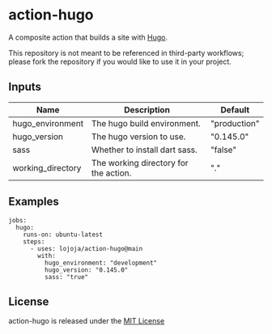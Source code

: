 # action-hugo

A composite action that builds a site with [Hugo](https://gohugo.io).

This repository is not meant to be referenced in third-party workflows; please fork the repository if you would like to use it in your project.

## Inputs

| Name              | Description                           | Default      |
| ----------------- | ------------------------------------- | ------------ |
| hugo_environment  | The hugo build environment.           | "production" |
| hugo_version      | The hugo version to use.              | "0.145.0"    |
| sass              | Whether to install dart sass.         | "false"      |
| working_directory | The working directory for the action. | "."          |

## Examples

```
jobs:
  hugo:
    runs-on: ubuntu-latest
    steps:
      - uses: lojoja/action-hugo@main
        with:
          hugo_environment: "development"
          hugo_version: "0.145.0"
          sass: "true"
```

## License

action-hugo is released under the [MIT License](./LICENSE)
